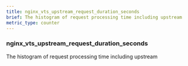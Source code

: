 ```yaml
---
title: nginx_vts_upstream_request_duration_seconds
brief: The histogram of request processing time including upstream
metric_type: counter
---
```

### nginx_vts_upstream_request_duration_seconds

The histogram of request processing time including upstream